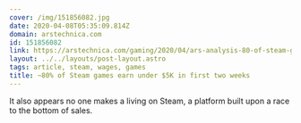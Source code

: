 ```yaml
---
cover: /img/151856082.jpg
date: 2020-04-08T05:35:09.814Z
domain: arstechnica.com
id: 151856082
link: https://arstechnica.com/gaming/2020/04/ars-analysis-80-of-steam-games-earn-under-5k-in-first-two-weeks/
layout: ../../layouts/post-layout.astro
tags: article, steam, wages, games
title: ~80% of Steam games earn under $5K in first two weeks
---
```


It also appears no one makes a living on Steam, a platform built upon a race to the bottom of sales.
